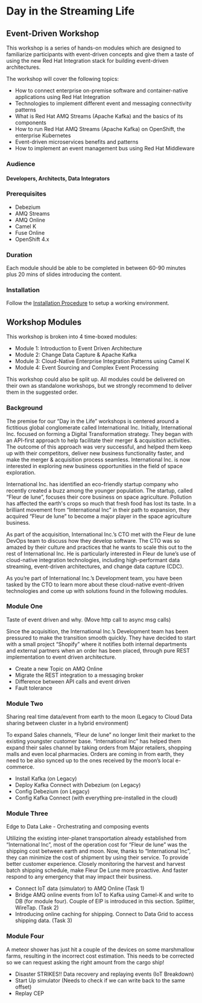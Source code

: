 # Day in the Streaming Life

## Event-Driven Workshop

This workshop is a series of hands-on modules which are designed to familiarize participants with event-driven concepts and give them a taste of using the new Red Hat Integration stack for building event-driven architectures.

The workshop will cover the following topics:

* How to connect enterprise on-premise software and container-native applications using Red Hat Integration
* Technologies to implement different event and messaging connectivity patterns
* What is Red Hat AMQ Streams (Apache Kafka) and the basics of its components
* How to run Red Hat AMQ Streams (Apache Kafka) on OpenShift, the enterprise Kubernetes
* Event-driven microservices benefits and patterns
* How to implement an event management bus using Red Hat Middleware

### Audience

#### Developers, Architects, Data Integrators

### Prerequisites

* Debezium
* AMQ Streams
* AMQ Online
* Camel K
* Fuse Online
* OpenShift 4.x

### Duration

Each module should be able to be completed in between 60-90 minutes plus 20 mins of slides introducing the content.

### Installation

Follow the [Installation Procedure](docs/install.md#installation) to setup a working environment.

## Workshop Modules

This workshop is broken into 4 time-boxed modules:

* Module 1: Introduction to Event Driven Architecture
* Module 2: Change Data Capture & Apache Kafka
* Module 3: Cloud-Native Enterprise Integration Patterns using Camel K
* Module 4: Event Sourcing and Complex Event Processing

This workshop could also be split up. All modules could be delivered on their own as standalone workshops, but we strongly recommend to deliver them in the suggested order.

### Background

The premise for our “Day in the Life” workshops is centered around a fictitious global conglomerate called International Inc.  Initially, International Inc. focused on forming a Digital Transformation strategy.  They began with an API-first approach to help facilitate their merger & acquisition activities.  The outcome of this approach was very successful, and helped them keep up with their competitors, deliver new business functionality faster, and make the merger & acquisition process seamless.  International Inc. is now interested in exploring new business opportunities in the field of space exploration.

International Inc. has identified an eco-friendly startup company who recently created a buzz among the younger population.  The startup, called “Fleur de lune”, focuses their core business on space agriculture.  Pollution has affected the earth's crops so much that fresh food has lost its taste.  In a brilliant movement from “International Inc” in their path to expansion, they acquired “Fleur de lune” to become a major player in the space agriculture business.

As part of the acquisition, International Inc.’s CTO met with the Fleur de lune DevOps team to discuss how they develop software.  The CTO was so amazed by their culture and practices that he wants to scale this out to the rest of International Inc.  He is particularly interested in Fleur de lune’s use of cloud-native integration technologies, including high-performant data streaming, event-driven architectures, and change data capture (CDC).  

As you’re part of International Inc.’s Development team, you have been tasked by the CTO to learn more about these cloud-native event-driven technologies and come up with solutions found in the following modules.

### Module One

Taste of event driven and why.
(Move http call to async msg calls)

Since the acquisition, the International Inc.’s Development team has been pressured to make the transition smooth quickly. They have decided to start with a small project “Shopify” where it notifies both internal departments and external partners when an order has been placed, through pure REST implementation to event driven architecture.

* Create a new Topic on AMQ Online
* Migrate the REST integration to a messaging broker
* Difference between API calls and event driven
* Fault tolerance

### Module Two

Sharing real time data/event from earth to the moon
(Legacy to Cloud Data sharing between cluster in a hybrid environment)

To expand Sales channels,  “Fleur de lune” no longer limit their market to the existing youngster customer base. “International Inc” has helped them expand their sales channel by taking orders from Major retailers, shopping malls and even local pharmacies. Orders are coming in from earth, they need to be also synced up to the ones received by the moon’s local e-commerce.

* Install Kafka (on Legacy)
* Deploy Kafka Connect with Debezium (on Legacy)
* Config Debezium (on Legacy)
* Config Kafka Connect (with everything pre-installed in the cloud)

### Module Three

Edge to Data Lake - Orchestrating and composing events

Utilizing the existing inter-planet transportation already established from “International Inc”, most of the operation cost for  “Fleur de lune” was the shipping cost between earth and moon.  Now, thanks to “International Inc”, they can minimize the cost of shipment by using their service. To provide better customer experience. Closely monitoring the harvest and harvest batch shipping schedule, make Fleur De Lune more proactive. And faster respond to any emergency that may impact their business.

* Connect IoT data (simulator) to AMQ Online  (Task 1)
* Bridge AMQ online events from IoT to Kafka using Camel-K and write to DB (for module four). Couple of EIP is introduced in this section. Splitter, WireTap. (Task 2)
* Introducing online caching for shipping. Connect to Data Grid to access shipping data.  (Task 3)

### Module Four

A meteor shower has just hit a couple of the devices on some marshmallow farms, resulting in the incorrect cost estimation. This needs to be corrected so we can request asking the right amount from the cargo ship!

* Disaster STRIKES!! Data recovery and replaying events (IoT Breakdown)
* Start Up simulator (Needs to check if we can write back to the same offset)
* Replay CEP
